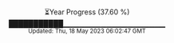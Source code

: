 <p align="center">
⏳Year Progress (37.60 %) <br>
███████████▁▁▁▁▁▁▁▁▁▁▁▁▁▁▁▁▁▁▁ <br>
<sub>Updated: Thu, 18 May 2023 06:02:47 GMT</sub>
</p>

